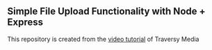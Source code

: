 ## Simple File Upload Functionality with Node + Express

This repository is created from the [video tutorial](https://www.youtube.com/watch?v=9Qzmri1WaaE) of Traversy Media
